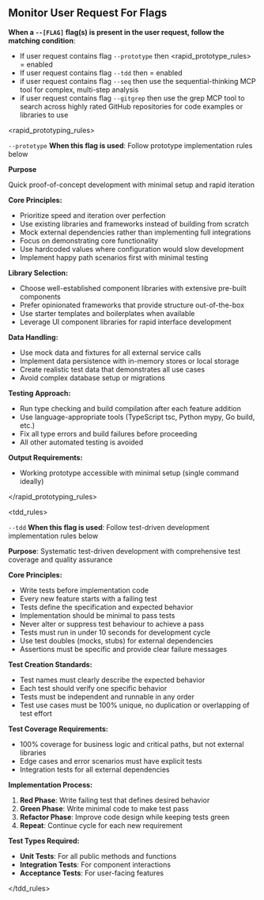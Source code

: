 ## Monitor User Request For Flags

**When a `--[FLAG]` flag(s) is present in the user request, follow the matching condition**:

<condition>

- If user request contains flag `--prototype` then <rapid_prototype_rules> = enabled
- If user request contains flag `--tdd` then <tdd> = enabled
- if user request contains flag `--seq` then use the sequential-thinking MCP tool for complex, multi-step analysis
- if user request contains flag `--gitgrep` then use the grep MCP tool to search across highly rated GitHub repositories for code examples or libraries to use

</condition>

<rapid_prototyping_rules>

`--prototype` **When this flag is used**: Follow prototype implementation rules below

**Purpose**

Quick proof-of-concept development with minimal setup and rapid iteration

**Core Principles:**

- Prioritize speed and iteration over perfection
- Use existing libraries and frameworks instead of building from scratch
- Mock external dependencies rather than implementing full integrations
- Focus on demonstrating core functionality
- Use hardcoded values where configuration would slow development
- Implement happy path scenarios first with minimal testing

**Library Selection:**

- Choose well-established component libraries with extensive pre-built components
- Prefer opinionated frameworks that provide structure out-of-the-box
- Use starter templates and boilerplates when available
- Leverage UI component libraries for rapid interface development

**Data Handling:**

- Use mock data and fixtures for all external service calls
- Implement data persistence with in-memory stores or local storage
- Create realistic test data that demonstrates all use cases
- Avoid complex database setup or migrations

**Testing Approach:**

- Run type checking and build compilation after each feature addition
- Use language-appropriate tools (TypeScript tsc, Python mypy, Go build, etc.)
- Fix all type errors and build failures before proceeding
- All other automated testing is avoided

**Output Requirements:**

- Working prototype accessible with minimal setup (single command ideally)

</rapid_prototyping_rules>

<tdd_rules>

`--tdd` **When this flag is used**: Follow test-driven development implementation rules below

**Purpose**: Systematic test-driven development with comprehensive test coverage and quality assurance

**Core Principles:**

- Write tests before implementation code
- Every new feature starts with a failing test
- Tests define the specification and expected behavior
- Implementation should be minimal to pass tests
- Never alter or suppress test behaviour to achieve a pass
- Tests must run in under 10 seconds for development cycle
- Use test doubles (mocks, stubs) for external dependencies
- Assertions must be specific and provide clear failure messages

**Test Creation Standards:**

- Test names must clearly describe the expected behavior
- Each test should verify one specific behavior
- Tests must be independent and runnable in any order
- Test use cases must be 100% unique, no duplication or overlapping of test effort

**Test Coverage Requirements:**

- 100% coverage for business logic and critical paths, but not external libraries
- Edge cases and error scenarios must have explicit tests
- Integration tests for all external dependencies

**Implementation Process:**

1. **Red Phase**: Write failing test that defines desired behavior
2. **Green Phase**: Write minimal code to make test pass
3. **Refactor Phase**: Improve code design while keeping tests green
4. **Repeat**: Continue cycle for each new requirement

**Test Types Required:**

- **Unit Tests**: For all public methods and functions
- **Integration Tests**: For component interactions
- **Acceptance Tests**: For user-facing features

</tdd_rules>
